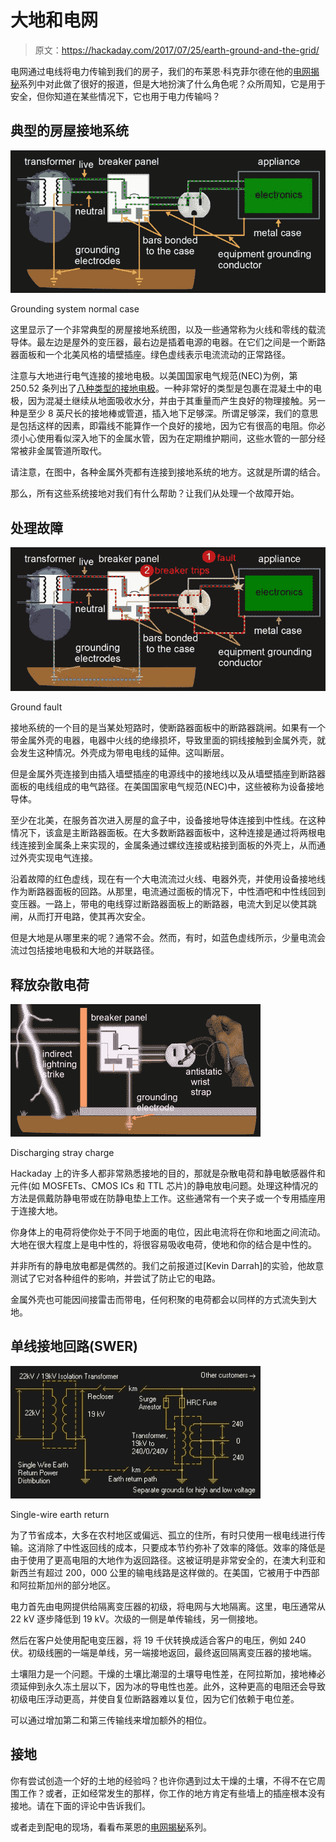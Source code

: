 # 大地和电网

> 原文：<https://hackaday.com/2017/07/25/earth-ground-and-the-grid/>

电网通过电线将电力传输到我们的房子，我们的布莱恩·科克菲尔德在他的[电网揭秘](http://hackaday.com/2017/01/17/the-electrical-grid-demystified/)系列中对此做了很好的报道，但是大地扮演了什么角色呢？众所周知，它是用于安全，但你知道在某些情况下，它也用于电力传输吗？

## 典型的房屋接地系统

![Grounding system normal case](img/0185b5bc136f40f27c379478ca2dc534.png)

Grounding system normal case

这里显示了一个非常典型的房屋接地系统图，以及一些通常称为火线和零线的载流导体。最左边是屋外的变压器，最右边是插着电源的电器。在它们之间是一个断路器面板和一个北美风格的墙壁插座。绿色虚线表示电流流动的正常路径。

注意与大地进行电气连接的接地电极。以美国国家电气规范(NEC)为例，第 250.52 条列出了[八种类型的接地电极](http://lightning.org/wp-content/uploads/2014/12/Bonding-2013-ULPA-LPI-rev1.pdf)。一种非常好的类型是包裹在混凝土中的电极，因为混凝土继续从地面吸收水分，并由于其重量而产生良好的物理接触。另一种是至少 8 英尺长的接地棒或管道，插入地下足够深。所谓足够深，我们的意思是包括这样的因素，即霜线不能算作一个良好的接地，因为它有很高的电阻。你必须小心使用看似深入地下的金属水管，因为在定期维护期间，这些水管的一部分经常被非金属管道所取代。

请注意，在图中，各种金属外壳都有连接到接地系统的地方。这就是所谓的结合。

那么，所有这些系统接地对我们有什么帮助？让我们从处理一个故障开始。

## 处理故障

![Ground fault](img/3756a17e8c8d6228df12e981bcf26229.png)

Ground fault

接地系统的一个目的是当某处短路时，使断路器面板中的断路器跳闸。如果有一个带金属外壳的电器，电器中火线的绝缘损坏，导致里面的铜线接触到金属外壳，就会发生这种情况。外壳成为带电电线的延伸。这叫断层。

但是金属外壳连接到由插入墙壁插座的电源线中的接地线以及从墙壁插座到断路器面板的电线组成的电气路径。在美国国家电气规范(NEC)中，这些被称为设备接地导体。

至少在北美，在服务首次进入房屋的盒子中，设备接地导体连接到中性线。在这种情况下，该盒是主断路器面板。在大多数断路器面板中，这种连接是通过将两根电线连接到金属条上来实现的，金属条通过螺纹连接或粘接到面板的外壳上，从而通过外壳实现电气连接。

沿着故障的红色虚线，现在有一个大电流流过火线、电器外壳，并使用设备接地线作为断路器面板的回路。从那里，电流通过面板的情况下，中性酒吧和中性线回到变压器。一路上，带电的电线穿过断路器面板上的断路器，电流大到足以使其跳闸，从而打开电路，使其再次安全。

但是大地是从哪里来的呢？通常不会。然而，有时，如蓝色虚线所示，少量电流会流过包括接地电极和大地的并联路径。

## 释放杂散电荷

![Discharging stray charge](img/2b4785afb59900358957b6dc15f7300f.png)

Discharging stray charge

Hackaday 上的许多人都非常熟悉接地的目的，那就是杂散电荷和静电敏感器件和元件(如 MOSFETs、CMOS ICs 和 TTL 芯片)的静电放电问题。处理这种情况的方法是佩戴防静电带或在防静电垫上工作。这些通常有一个夹子或一个专用插座用于连接大地。

你身体上的电荷将使你处于不同于地面的电位，因此电流将在你和地面之间流动。大地在很大程度上是电中性的，将很容易吸收电荷，使地和你的结合是中性的。

并非所有的静电放电都是偶然的。我们之前报道过[Kevin Darrah]的实验，他故意测试了它对各种组件的影响，并尝试了防止它的电路。

金属外壳也可能因间接雷击而带电，任何积聚的电荷都会以同样的方式流失到大地。

## 单线接地回路(SWER)

[![v](img/a49c086cf86169ab1130d3a85d449214.png)](https://hackaday.com/wp-content/uploads/2017/07/swer.jpg)

Single-wire earth return

为了节省成本，大多在农村地区或偏远、孤立的住所，有时只使用一根电线进行传输。这消除了中性返回线的成本，只要成本节约弥补了效率的降低。效率的降低是由于使用了更高电阻的大地作为返回路径。这被证明是非常安全的，在澳大利亚和新西兰有超过 200，000 公里的输电线路是这样做的。在美国，它被用于中西部和阿拉斯加州的部分地区。

电力首先由电网提供给隔离变压器的初级，将电网与大地隔离。这里，电压通常从 22 kV 逐步降低到 19 kV。次级的一侧是单传输线，另一侧接地。

然后在客户处使用配电变压器，将 19 千伏转换成适合客户的电压，例如 240 伏。初级线圈的一端是单线，另一端接地返回，最终返回隔离变压器的接地端。

土壤阻力是一个问题。干燥的土壤比潮湿的土壤导电性差，在阿拉斯加，接地棒必须延伸到永久冻土层以下，因为冰的导电性也差。此外，这种更高的电阻还会导致初级电压浮动更高，并使自复位断路器难以复位，因为它们依赖于电位差。

可以通过增加第二和第三传输线来增加额外的相位。

## 接地

你有尝试创造一个好的土地的经验吗？也许你遇到过太干燥的土壤，不得不在它周围工作？或者，正如经常发生的那样，你工作的地方肯定有些墙上的插座根本没有接地。请在下面的评论中告诉我们。

或者走到配电的现场，看看布莱恩的[电网揭秘](http://hackaday.com/2017/01/17/the-electrical-grid-demystified/)系列。